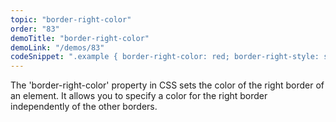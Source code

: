 ```yaml
---
topic: "border-right-color"
order: "83"
demoTitle: "border-right-color"
demoLink: "/demos/83"
codeSnippet: ".example { border-right-color: red; border-right-style: solid; border-right-width: 2px; }"
---
```


The 'border-right-color' property in CSS sets the color of the right border of an element. It allows you to specify a color for the right border independently of the other borders.
<br />
